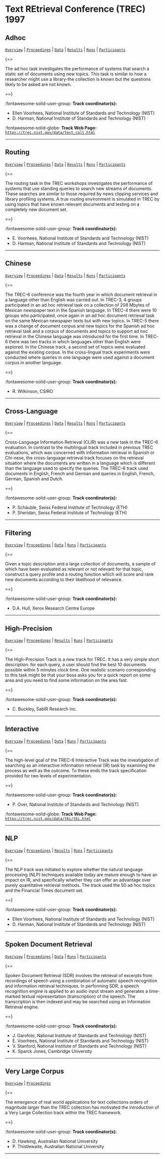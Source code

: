 # Text REtrieval Conference (TREC) 1997 

## Adhoc

[`Overview`](./adhoc/overview.md) | [`Proceedings`](./adhoc/proceedings.md) | [`Data`](./adhoc/data.md) | [`Results`](./adhoc/results.md) | [`Runs`](./adhoc/runs.md) | [`Participants`](./adhoc/participants.md)

{==

The ad hoc task investigates the performance of systems that search a static set of documents using new topics. This task is similar to how a researcher might use a library-the collection is known but the questions likely to be asked are not known.

==}

:fontawesome-solid-user-group: **Track coordinator(s):**

- Ellen Voorhees, National Institute of Standards and Technology (NIST) 
- D. Harman, National Institute of Standards and Technology (NIST) 


:fontawesome-solid-globe: **Track Web Page:** [`https://trec.nist.gov/data/test_coll.html`](https://trec.nist.gov/data/test_coll.html) 

---

## Routing

[`Overview`](./routing/overview.md) | [`Proceedings`](./routing/proceedings.md) | [`Data`](./routing/data.md) | [`Results`](./routing/results.md) | [`Runs`](./routing/runs.md) | [`Participants`](./routing/participants.md)

{==

The routing task in the TREC workshops investigates the performance of systems that use standing queries to search new streams of documents. These searches are similar to those required by news clipping services and library profiling systems. A true routing environment is simulated in TREC by using topics that have known relevant documents and testing on a completely new document set.

==}

:fontawesome-solid-user-group: **Track coordinator(s):**

- E. Voorhees, National Institute of Standards and Technology (NIST) 
- D. Harman, National Institute of Standards and Technology (NIST) 




---

## Chinese

[`Overview`](./chinese/overview.md) | [`Proceedings`](./chinese/proceedings.md) | [`Data`](./chinese/data.md) | [`Results`](./chinese/results.md) | [`Runs`](./chinese/runs.md) | [`Participants`](./chinese/participants.md)

{==

The TREC-6 conference was the fourth year in which document retrieval in a language other than English was carried out. In TREC-3, 4 groups participated in an ad hoc retrieval task on a collection of 208 Mbytes of Mexican newspaper text in the Spanish language. In TREC-4 there were 10 groups who participated, once again in an ad hoc document retrieval task on the same Mexican newspaper texts but with new topics. In TREC-5 there was a change of document corpus and new topics for the Spanish ad hoc retrieval task and a corpus of documents and topics to support ad hoc retrieval in the Chinese language was introduced for the first time. In TREC-6 there was two tracks in which languages other than English were explored. In the Chinese track, a second set of topics were evaluated against the existing corpus. In the cross-lingual track experiments were conducted where queries in one language were used against a document corpus in another language.

==}

:fontawesome-solid-user-group: **Track coordinator(s):**

- R. Wilkinson, CSIRO 




---

## Cross-Language

[`Overview`](./clir/overview.md) | [`Proceedings`](./clir/proceedings.md) | [`Data`](./clir/data.md) | [`Results`](./clir/results.md) | [`Runs`](./clir/runs.md) | [`Participants`](./clir/participants.md)

{==

Cross-Language Information Retrieval (CLIR) was a new task in the TREC-6 evaluation. In contrast to the multilingual track included in previous TREC evaluations, which was concerned with information retrieval in Spanish or Chi-nese, the cross-language retrieval track focuses on the retrieval situation where the documents are written in a language which is different than the language used to specify the queries. The TREC-6 track used documents in English, French and German and queries in English, French, German, Spanish and Dutch.

==}

:fontawesome-solid-user-group: **Track coordinator(s):**

- P. Schäuble, Swiss Federal Institute of Technology (ETH) 
- P. Sheridan, Swiss Federal Institute of Technology (ETH) 




---

## Filtering

[`Overview`](./filtering/overview.md) | [`Proceedings`](./filtering/proceedings.md) | [`Data`](./filtering/data.md) | [`Runs`](./filtering/runs.md) | [`Participants`](./filtering/participants.md)

{==

Given a topic description and a large collection of documents, a sample of which have been evaluated as relevant or not relevant for that topic, construct a query profile and a routing function which will score and rank new documents according to their likelihood of relevance.

==}

:fontawesome-solid-user-group: **Track coordinator(s):**

- D.A. Hull, Xerox Research Centre Europe 




---

## High-Precision

[`Overview`](./hp/overview.md) | [`Proceedings`](./hp/proceedings.md) | [`Results`](./hp/results.md) | [`Runs`](./hp/runs.md) | [`Participants`](./hp/participants.md)

{==

The High-Precision Track is a new track for TREC. It has a very simple short description: for each query, a user should find the best 10 documents possible within 5 minutes clock time. One realistic scenario corresponding to this task might be that your boss asks you for a quick report on some area and you need to find some information on the area fast.

==}

:fontawesome-solid-user-group: **Track coordinator(s):**

- C. Buckley, SabIR Research Inc. 




---

## Interactive

[`Overview`](./interactive/overview.md) | [`Proceedings`](./interactive/proceedings.md) | [`Data`](./interactive/data.md) | [`Runs`](./interactive/runs.md) | [`Participants`](./interactive/participants.md)

{==

The high-level goal of the TREC-6 Interactive Track was the investigation of searching as an interactive information retrieval (IR) task by examining the process as well as the outcome. To these ends the track specification provided for two levels of experimentation.

==}

:fontawesome-solid-user-group: **Track coordinator(s):**

- P. Over, National Institute of Standards and Technology (NIST) 


:fontawesome-solid-globe: **Track Web Page:** [`https://trec.nist.gov/data/t6i/t6i.html`](https://trec.nist.gov/data/t6i/t6i.html) 

---

## NLP

[`Overview`](./nlp/overview.md) | [`Proceedings`](./nlp/proceedings.md) | [`Results`](./nlp/results.md) | [`Runs`](./nlp/runs.md) | [`Participants`](./nlp/participants.md)

{==

The NLP track was initiated to explore whether the natural language processing (NLP) techniques available today are mature enough to have an impact on IR, and specifically whether they can offer an advantage over purely quantitative retrieval methods. The track used the 50 ad hoc topics and the Financial Times document set.

==}

:fontawesome-solid-user-group: **Track coordinator(s):**

- Ellen Voorhees, National Institute of Standards and Technology (NIST) 
- D. Harman, National Institute of Standards and Technology (NIST) 




---

## Spoken Document Retrieval

[`Overview`](./sdr/overview.md) | [`Proceedings`](./sdr/proceedings.md) | [`Data`](./sdr/data.md) | [`Runs`](./sdr/runs.md) | [`Participants`](./sdr/participants.md)

{==

Spoken Document Retrieval (SDR) involves the retrieval of excerpts from recordings of speech using a combination of automatic speech recognition and information retrieval techniques. In performing SDR, a speech recognition engine is applied to an audio input stream and generates a time-marked textual representation (transcription) of the speech. The transcription is then indexed and may be searched using an Information Retrieval engine.

==}

:fontawesome-solid-user-group: **Track coordinator(s):**

- J. Garofolo, National Institute of Standards and Technology (NIST) 
- E. Voorhees, National Institute of Standards and Technology (NIST) 
- V. Stanford, National Institute of Standards and Technology (NIST) 
- K. Sparck Jones, Cambridge University 




---

## Very Large Corpus

[`Overview`](./vlc/overview.md) | [`Proceedings`](./vlc/proceedings.md)

{==

The emergence of real world applications for text collections orders of magnitude larger than the TREC collection has motivated the introduction of a Very Large Collection track within the TREC framework.

==}

:fontawesome-solid-user-group: **Track coordinator(s):**

- D. Hawking, Australian National University 
- P. Thistlewaite, Australian National University 




---

